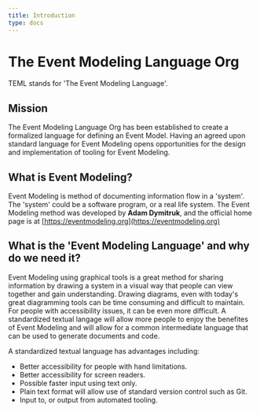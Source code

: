 ```yaml
---
title: Introduction
type: docs
---
```


# The Event Modeling Language Org

TEML stands for 'The Event Modeling Language'.

## Mission

The Event Modeling Language Org has been established to create a
formalized language for defining an Event Model. Having an agreed upon standard
language for Event Modeling opens opportunities for the design and implementation of tooling for Event Modeling.

## What is Event Modeling?

Event Modeling is method of documenting information flow in a 'system'. The 'system' could be a software program, or a real life system. The Event Modeling method was developed by **Adam Dymitruk**, and the official home page is at [https://eventmodeling.org](https://eventmodeling.org)

## What is the 'Event Modeling Language' and why do we need it?

Event Modeling using graphical tools is a great method for sharing information by drawing a system in a visual way that people can view together and gain understanding. Drawing diagrams, even with today's great diagramming tools can be time consuming and difficult to maintain. For people with accessibility issues, it can be even more difficult.
A standardized textual langage will allow more people to enjoy the benefites of Event Modeling and will allow for a common intermediate language that can be used to generate documents and code.

A standardized textual language has advantages including:

- Better accessibility for people with hand limitations.
- Better accessibility for screen readers.
- Possible faster input using text only.
- Plain text format will allow use of standard version control such as Git.
- Input to, or output from automated tooling.
